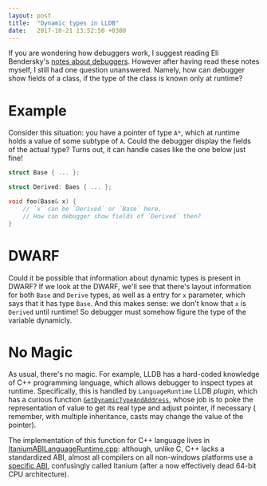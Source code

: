 ```yaml
---
layout: post
title:  "Dynamic types in LLDB"
date:   2017-10-21 13:52:50 +0300
---
```


If you are wondering how debuggers work, I suggest reading Eli Bendersky's 
[notes about debuggers][eli-on-debuggers]. However after having read these notes 
myself, I still had one question unanswered. Namely, how can debugger show
fields of a class, if the type of the class is known only at runtime?

[eli-on-debuggers]: https://eli.thegreenplace.net/tag/debuggers


# Example

Consider this situation: you have a pointer of type `A*`, which at runtime holds
a value of some subtype of `A`. Could the debugger display the fields of the 
actual type? Turns out, it can handle cases like the one below just fine!


```C++
struct Base { ... };

struct Derived: Baes { ... };

void foo(Base& x) {
    // `x` can be `Derived` or `Base` here.
    // How can debugger show fields of `Derived` then?
}
```


# DWARF

Could it be possible that information about dynamic types is present in DWARF?
If we look at the DWARF, we'll see that there's layout information for both
`Base` and `Derive` types, as well as a entry for `x` parameter, which says that
it has type `Base`. And this makes sense: we don't know that `x` is  `Derived`
until runtime! So debugger must somehow figure the type of the variable
dynamicly.


# No Magic

As usual, there's no magic. For example, LLDB has a hard-coded knowledge of C++
programming language, which allows debugger to inspect types at runtime.
Specifically, this is handled by `LanguageRuntime` LLDB *plugin*, which has a
curious function [`GetDynamicTypeAndAddress`], whose job is to poke the
representation of value to get its real type and adjust pointer, if necessary (
remember, with multiple inheritance, casts may change the value of the pointer).

[`GetDynamicTypeAndAddress`]: https://github.com/llvm-mirror/lldb/blob/bc19e289f759c26e4840aab450443d4a85071139/include/lldb/Target/LanguageRuntime.h#L82

The implementation of this function for C++ language lives in
[ItaniumABILanguageRuntime.cpp]: although, unlike C, C++ lacks a standardized
ABI, almost all compilers on all non-windows platforms use a [specific ABI],
confusingly called Itanium (after a now effectively dead 64-bit CPU
architecture).


[ItaniumABILanguageRuntime.cpp]: https://github.com/llvm-mirror/lldb/blob/bc19e289f759c26e4840aab450443d4a85071139/source/Plugins/LanguageRuntime/CPlusPlus/ItaniumABI/ItaniumABILanguageRuntime.cpp#L185
[specific ABI]: http://refspecs.linuxbase.org/cxxabi-1.83.html
